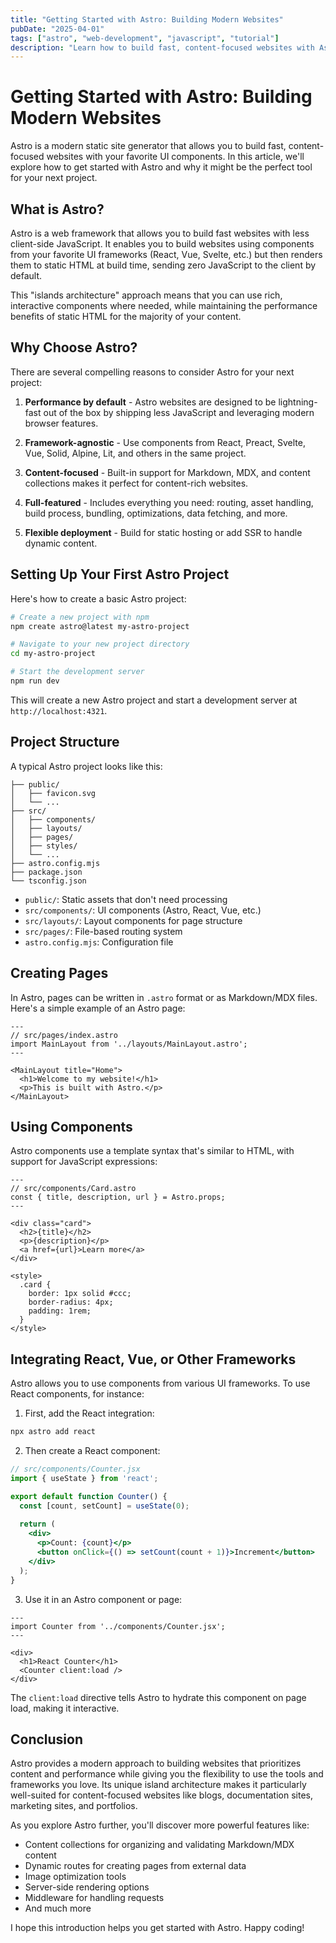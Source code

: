 ```yaml
---
title: "Getting Started with Astro: Building Modern Websites"
pubDate: "2025-04-01"
tags: ["astro", "web-development", "javascript", "tutorial"]
description: "Learn how to build fast, content-focused websites with Astro, the new static site generator that lets you use your favorite UI components."
---
```


# Getting Started with Astro: Building Modern Websites

Astro is a modern static site generator that allows you to build fast, content-focused websites with your favorite UI components. In this article, we'll explore how to get started with Astro and why it might be the perfect tool for your next project.

## What is Astro?

Astro is a web framework that allows you to build fast websites with less client-side JavaScript. It enables you to build websites using components from your favorite UI frameworks (React, Vue, Svelte, etc.) but then renders them to static HTML at build time, sending zero JavaScript to the client by default.

This "islands architecture" approach means that you can use rich, interactive components where needed, while maintaining the performance benefits of static HTML for the majority of your content.

## Why Choose Astro?

There are several compelling reasons to consider Astro for your next project:

1. **Performance by default** - Astro websites are designed to be lightning-fast out of the box by shipping less JavaScript and leveraging modern browser features.

2. **Framework-agnostic** - Use components from React, Preact, Svelte, Vue, Solid, Alpine, Lit, and others in the same project.

3. **Content-focused** - Built-in support for Markdown, MDX, and content collections makes it perfect for content-rich websites.

4. **Full-featured** - Includes everything you need: routing, asset handling, build process, bundling, optimizations, data fetching, and more.

5. **Flexible deployment** - Build for static hosting or add SSR to handle dynamic content.

## Setting Up Your First Astro Project

Here's how to create a basic Astro project:

```bash
# Create a new project with npm
npm create astro@latest my-astro-project

# Navigate to your new project directory
cd my-astro-project

# Start the development server
npm run dev
```

This will create a new Astro project and start a development server at `http://localhost:4321`.

## Project Structure

A typical Astro project looks like this:

```
├── public/
│   ├── favicon.svg
│   └── ...
├── src/
│   ├── components/
│   ├── layouts/
│   ├── pages/
│   ├── styles/
│   └── ...
├── astro.config.mjs
├── package.json
└── tsconfig.json
```

- `public/`: Static assets that don't need processing
- `src/components/`: UI components (Astro, React, Vue, etc.)
- `src/layouts/`: Layout components for page structure
- `src/pages/`: File-based routing system
- `astro.config.mjs`: Configuration file

## Creating Pages

In Astro, pages can be written in `.astro` format or as Markdown/MDX files. Here's a simple example of an Astro page:

```astro
---
// src/pages/index.astro
import MainLayout from '../layouts/MainLayout.astro';
---

<MainLayout title="Home">
  <h1>Welcome to my website!</h1>
  <p>This is built with Astro.</p>
</MainLayout>
```

## Using Components

Astro components use a template syntax that's similar to HTML, with support for JavaScript expressions:

```astro
---
// src/components/Card.astro
const { title, description, url } = Astro.props;
---

<div class="card">
  <h2>{title}</h2>
  <p>{description}</p>
  <a href={url}>Learn more</a>
</div>

<style>
  .card {
    border: 1px solid #ccc;
    border-radius: 4px;
    padding: 1rem;
  }
</style>
```

## Integrating React, Vue, or Other Frameworks

Astro allows you to use components from various UI frameworks. To use React components, for instance:

1. First, add the React integration:

```bash
npx astro add react
```

2. Then create a React component:

```jsx
// src/components/Counter.jsx
import { useState } from 'react';

export default function Counter() {
  const [count, setCount] = useState(0);
  
  return (
    <div>
      <p>Count: {count}</p>
      <button onClick={() => setCount(count + 1)}>Increment</button>
    </div>
  );
}
```

3. Use it in an Astro component or page:

```astro
---
import Counter from '../components/Counter.jsx';
---

<div>
  <h1>React Counter</h1>
  <Counter client:load />
</div>
```

The `client:load` directive tells Astro to hydrate this component on page load, making it interactive.

## Conclusion

Astro provides a modern approach to building websites that prioritizes content and performance while giving you the flexibility to use the tools and frameworks you love. Its unique island architecture makes it particularly well-suited for content-focused websites like blogs, documentation sites, marketing sites, and portfolios.

As you explore Astro further, you'll discover more powerful features like:

- Content collections for organizing and validating Markdown/MDX content
- Dynamic routes for creating pages from external data
- Image optimization tools
- Server-side rendering options
- Middleware for handling requests
- And much more

I hope this introduction helps you get started with Astro. Happy coding!
